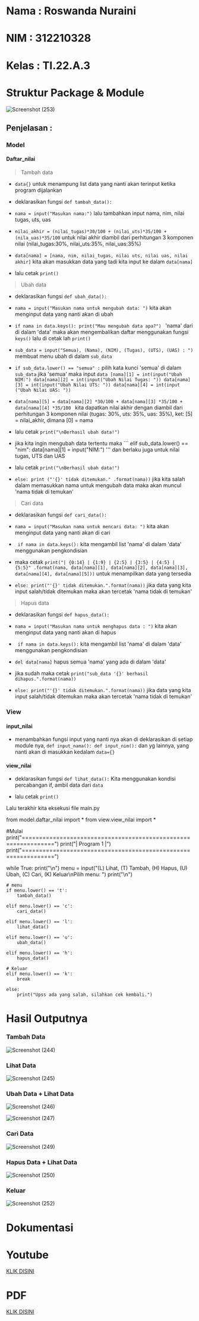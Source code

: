 # Nama  : Roswanda Nuraini

# NIM   : 312210328

# Kelas : TI.22.A.3

# Struktur Package & Module

![Screenshot (253)](https://user-images.githubusercontent.com/115516632/211152318-d97b504a-9cd2-46ad-b31e-51ab8bfe6d1a.png)

## Penjelasan :

### Model

#### Daftar_nilai

> Tambah data

- ``` data{} ``` untuk menampung list data yang nanti akan terinput ketika program dijalankan

- deklarasikan fungsi ``` def tambah_data(): ```

- ``` nama = input("Masukan nama:") ``` lalu tambahkan input nama, nim, nilai tugas, uts, uas

- ``` nilai_akhir = (nilai_tugas)*30/100 + (nilai_uts)*35/100 + (nila_uas)*35/100 ``` untuk nilai akhir diambil dari perhitungan 3 komponen nilai (nilai_tugas:30%, nilai_uts:35%, nilai_uas:35%)

- ``` data[nama] = [nama, nim, nilai_tugas, nilai uts, nilai uas, nilai akhir] ``` kita akan masukkan data yang tadi kita input ke dalam ``` data[nama] ```

- lalu cetak ``` print() ```

> Ubah data

- deklarasikan fungsi ``` def ubah_data(): ```

- ``` nama = input("Masukan nama untuk mengubah data: ") ``` kita akan menginput data yang nanti akan di ubah 

- ```if nama in data.keys(): print("Mau mengubah data apa?") ``` 'nama' dari di dalam 'data' maka akan mengembalikan daftar menggunakan fungsi ``` keys() ``` lalu di cetak lah ``` print() ```

- ``` sub_data = input("Semua), (Nama), (NIM), (Tugas), (UTS), (UAS) : ") ``` membuat menu ubah di dalam ```sub_data```

- ``` if sub_data.lower() == "semua" : ``` pilih kata kunci 'semua' di dalam ```sub_data``` jika 'semua' maka input ``` data [nama][1] = int(input("Ubah NIM:") data[nama][2] = int(input("Ubah Nilai Tugas: ")) data[nama][3] = int(input("Ubah Nilai UTS: ")) data[nama][4] = int(input ("Ubah Nilai UAS: ")) ```

- ```data[nama][5] = data[nama][2] *30/100 + data[nama][3] *35/100 + data[nama][4] *35/100 ``` kita dapatkan nilai akhir dengan diambil dari perhitungan 3 komponen nilai (tugas: 30%, uts: 35%, uas: 35%), ket: [5] = nilai_akhir, dimana [0] = nama 

- lalu cetak ``` print("\nBerhasil ubah data!") ```

- jika kita ingin mengubah data tertentu maka ``` elif sub_data.lower() == "nim": data[nama][1] = input("NIM:") ''' dan berlaku juga untuk nilai tugas, UTS dan UAS

- lalu cetak ``` print("\nBerhasil ubah data!") ```

- ``` else: print ("'{}' tidak ditemukan." .format(nama)) ``` jika kita salah dalam memasukkan nama untuk mengubah data maka akan muncul 'nama tidak di temukan'

> Cari data

- deklarasikan fungsi ``` def cari_data(): ```

- ``` nama = input("Masukan nama untuk mencari data: ") ``` kita akan menginput data yang nanti akan di cari

- ``` if nama in data.keys():``` kita mengambil list 'nama' di dalam 'data' menggunakan pengkondisian

- maka cetak ``` print("| {0:14} | {1:9} | {2:5} | {3:5} | {4:5} | {5:5}" .format(nama, data[nama][1], data[nama][2], data[nama][3], data[nama][4], data[nama][5])) ``` untuk menampilkan data yang tersedia

- ``` else: print("'{}' tidak ditemukan.".format(nama)) ``` jika data yang kita input salah/tidak ditemukan maka akan tercetak 'nama tidak di temukan'

> Hapus data

- deklarasikan fungsi ``` def hapus_data(): ```
    
- ``` nama = input("Masukan nama untuk menghapus data : ") ``` kita akan menginput data yang nanti akan di hapus
 
- ``` if nama in data.keys():``` kita mengambil list 'nama' di dalam 'data' menggunakan pengkondisian

- ``` del data[nama] ``` hapus semua 'nama' yang ada di dalam 'data'
    
- jika sudah maka cetak ``` print("sub_data '{}' berhasil dihapus.".format(nama)) ```

- ``` else: print("'{}' tidak ditemukan.".format(nama)) ``` jika data yang kita input salah/tidak ditemukan maka akan tercetak 'nama tidak di temukan'

### View

#### input_nilai

- menambahkan fungsi input yang nanti nya akan di deklarasikan di setiap module nya, ``` def input_nama(): def input_nim(): ``` dan yg lainnya, yang nanti akan di masukkan kedalam ``` data={} ```

#### view_nilai

- deklarasikan fungsi ``` def lihat_data(): ``` Kita menggunakan kondisi percabangan if, ambil data dari ``` data ```

- lalu cetak ``` print() ```

Lalu terakhir kita eksekusi file main.py

from model.daftar_nilai import *
from view.view_nilai import *

#Mulai
print("===============================================================")
print("|                           Program 1                         |")
print("===============================================================")

while True:
    print("\n")
    menu = input("(L) Lihat, (T) Tambah, (H) Hapus, (U) Ubah, (C) Cari, (K) Keluar\nPilih menu: ")
    print("\n")

    # menu
    if menu.lower() == 't':
        tambah_data()

    elif menu.lower() == 'c':
        cari_data()

    elif menu.lower() == 'l':
        lihat_data()

    elif menu.lower() == 'u':
        ubah_data()

    elif menu.lower() == 'h':
        hapus_data()

    # Keluar
    elif menu.lower() == 'k':
        break

    else:
        print("Upss ada yang salah, silahkan cek kembali.")










# Hasil Outputnya

### Tambah Data

![Screenshot (244)](https://user-images.githubusercontent.com/115516632/211159416-e4ff9588-862f-4375-b305-cb123ccddb7b.png)

### Lihat Data

![Screenshot (245)](https://user-images.githubusercontent.com/115516632/211159471-38d6f9d1-91ce-4668-83f5-afbcf57a79ab.png)

### Ubah Data + Lihat Data

![Screenshot (246)](https://user-images.githubusercontent.com/115516632/211159496-edc61295-525d-473e-a367-e1dd2c917804.png)

![Screenshot (247)](https://user-images.githubusercontent.com/115516632/211160374-79956cd0-f759-4d29-9f89-4f99a0fea68c.png)

### Cari Data

![Screenshot (249)](https://user-images.githubusercontent.com/115516632/211160512-df699fb7-0971-4832-b3f1-f0083a1cf908.png)

### Hapus Data + Lihat Data

![Screenshot (250)](https://user-images.githubusercontent.com/115516632/211160572-16112772-310a-49f0-877d-7f5955b1b365.png)

### Keluar

![Screenshot (252)](https://user-images.githubusercontent.com/115516632/211160633-68b69659-0687-4aef-9ae1-f9d5739ea303.png)



# Dokumentasi

# Youtube

[KLIK DISINI](https://youtu.be/bU-6WGl_XyY)

# PDF

[KLIK DISINI](https://drive.google.com/file/d/17LG_smm23ceYh192WiPw-oFflk8Bo_Px/view?usp=drivesdk)




